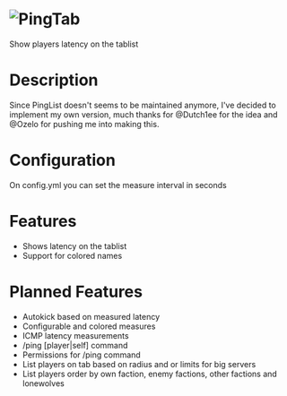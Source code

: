 ![PingTab](http://dev.bukkit.org/media/images/67/252/PINGTAB_logo.png)
=======

Show players latency on the tablist

Description
=======
Since PingList doesn't seems to be maintained anymore, I've decided to implement my own version, much thanks for @Dutch1ee for the idea and @Ozelo for pushing me into making this.

Configuration
=======
On config.yml you can set the measure interval in seconds

Features
=======
* Shows latency on the tablist
* Support for colored names

Planned Features
=======
* Autokick based on measured latency
* Configurable and colored measures
* ICMP latency measurements
* /ping [player|self] command
* Permissions for /ping command
* List players on tab based on radius and or limits for big servers
* List players order by own faction, enemy factions, other factions and lonewolves
